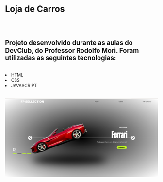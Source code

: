 <h1>Loja de Carros</h1>
<br>
<br>
<h2>Projeto desenvolvido durante as aulas do DevClub, do Professor Rodolfo Mori. Foram utilizadas as seguintes tecnologias:</h2>
<br>
<li>HTML</li>
<li>CSS</li>
<li>JAVASCRIPT</li>
<br>
<br>
<img src="https://github.com/wellitonsansao07/CARRO-TURBO/blob/main/img/projeto%20car%20img.png?raw=true" />
